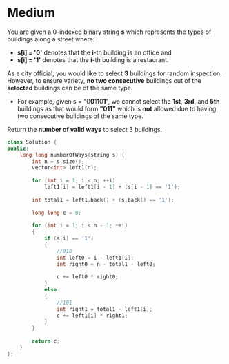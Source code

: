 # Medium

You are given a 0-indexed binary string **s** which represents the types of buildings along a street where:

- **s[i] = '0'** denotes that the **i**-th building is an office and
- **s[i] = '1'** denotes that the **i**-th building is a restaurant.

As a city official, you would like to select **3** buildings for random inspection. However, to ensure variety, **no two consecutive** buildings out of the **selected** buildings can be of the same type.

- For example, given s = "0**0**1**1**0**1**", we cannot select the **1st**, **3rd**, and **5th** buildings as that would form **"011"** which is **not** allowed due to having two consecutive buildings of the same type.

Return the **number of valid ways** to select 3 buildings.

```cpp
class Solution {
public:
    long long numberOfWays(string s) {
        int n = s.size();
        vector<int> left1(n);
        
        for (int i = 1; i < n; ++i)
            left1[i] = left1[i - 1] + (s[i - 1] == '1');
        
        int total1 = left1.back() + (s.back() == '1');
        
        long long c = 0;
        
        for (int i = 1; i < n - 1; ++i)
        {
            if (s[i] == '1')
            {
                //010
                int left0 = i - left1[i];
                int right0 = n - total1 - left0;
                
                c += left0 * right0;
            }
            else
            {
                //101
                int right1 = total1 - left1[i];
                c += left1[i] * right1;
            }
        }
        
        return c;
    }
};
```